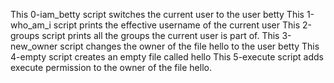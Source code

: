 This 0-iam_betty script switches the current user to the user betty
This 1-who_am_i script prints the effective username of the current user
This 2-groups script prints all the groups the current user is part of.
This 3-new_owner script changes the owner of the file hello to the user betty
This 4-empty script creates an empty file called hello
This 5-execute script adds execute permission to the owner of the file hello.

